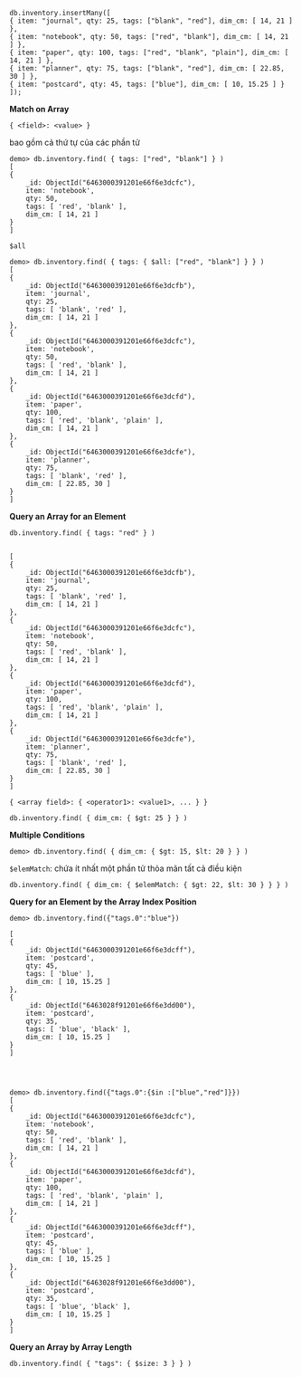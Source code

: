   
  

    db.inventory.insertMany([
    { item: "journal", qty: 25, tags: ["blank", "red"], dim_cm: [ 14, 21 ] },
    { item: "notebook", qty: 50, tags: ["red", "blank"], dim_cm: [ 14, 21 ] },
    { item: "paper", qty: 100, tags: ["red", "blank", "plain"], dim_cm: [ 14, 21 ] },
    { item: "planner", qty: 75, tags: ["blank", "red"], dim_cm: [ 22.85, 30 ] },
    { item: "postcard", qty: 45, tags: ["blue"], dim_cm: [ 10, 15.25 ] }
    ]);

**Match on Array** 

```{ <field>: <value> }```

bao gồm cả thứ tự của các phần tử



    demo> db.inventory.find( { tags: ["red", "blank"] } )
    [
    {
        _id: ObjectId("6463000391201e66f6e3dcfc"),
        item: 'notebook',
        qty: 50,
        tags: [ 'red', 'blank' ],
        dim_cm: [ 14, 21 ]
    }
    ]

```$all``` 

    demo> db.inventory.find( { tags: { $all: ["red", "blank"] } } )
    [
    {
        _id: ObjectId("6463000391201e66f6e3dcfb"),
        item: 'journal',
        qty: 25,
        tags: [ 'blank', 'red' ],
        dim_cm: [ 14, 21 ]
    },
    {
        _id: ObjectId("6463000391201e66f6e3dcfc"),
        item: 'notebook',
        qty: 50,
        tags: [ 'red', 'blank' ],
        dim_cm: [ 14, 21 ]
    },
    {
        _id: ObjectId("6463000391201e66f6e3dcfd"),
        item: 'paper',
        qty: 100,
        tags: [ 'red', 'blank', 'plain' ],
        dim_cm: [ 14, 21 ]
    },
    {
        _id: ObjectId("6463000391201e66f6e3dcfe"),
        item: 'planner',
        qty: 75,
        tags: [ 'blank', 'red' ],
        dim_cm: [ 22.85, 30 ]
    }
    ]


**Query an Array for an Element**


    db.inventory.find( { tags: "red" } )


    [
    {
        _id: ObjectId("6463000391201e66f6e3dcfb"),
        item: 'journal',
        qty: 25,
        tags: [ 'blank', 'red' ],
        dim_cm: [ 14, 21 ]
    },
    {
        _id: ObjectId("6463000391201e66f6e3dcfc"),
        item: 'notebook',
        qty: 50,
        tags: [ 'red', 'blank' ],
        dim_cm: [ 14, 21 ]
    },
    {
        _id: ObjectId("6463000391201e66f6e3dcfd"),
        item: 'paper',
        qty: 100,
        tags: [ 'red', 'blank', 'plain' ],
        dim_cm: [ 14, 21 ]
    },
    {
        _id: ObjectId("6463000391201e66f6e3dcfe"),
        item: 'planner',
        qty: 75,
        tags: [ 'blank', 'red' ],
        dim_cm: [ 22.85, 30 ]
    }
    ]


`{ <array field>: { <operator1>: <value1>, ... } }`



    db.inventory.find( { dim_cm: { $gt: 25 } } )


**Multiple Conditions**


    demo> db.inventory.find( { dim_cm: { $gt: 15, $lt: 20 } } )


```$elemMatch```: chứa ít nhất một phần tử thỏa mãn tất cả điều kiện


    db.inventory.find( { dim_cm: { $elemMatch: { $gt: 22, $lt: 30 } } } )

**Query for an Element by the Array Index Position**


    demo> db.inventory.find({"tags.0":"blue"})

    [
    {
        _id: ObjectId("6463000391201e66f6e3dcff"),
        item: 'postcard',
        qty: 45,
        tags: [ 'blue' ],
        dim_cm: [ 10, 15.25 ]
    },
    {
        _id: ObjectId("6463028f91201e66f6e3dd00"),
        item: 'postcard',
        qty: 35,
        tags: [ 'blue', 'black' ],
        dim_cm: [ 10, 15.25 ]
    }
    ]




    demo> db.inventory.find({"tags.0":{$in :["blue","red"]}})
    [
    {
        _id: ObjectId("6463000391201e66f6e3dcfc"),
        item: 'notebook',
        qty: 50,
        tags: [ 'red', 'blank' ],
        dim_cm: [ 14, 21 ]
    },
    {
        _id: ObjectId("6463000391201e66f6e3dcfd"),
        item: 'paper',
        qty: 100,
        tags: [ 'red', 'blank', 'plain' ],
        dim_cm: [ 14, 21 ]
    },
    {
        _id: ObjectId("6463000391201e66f6e3dcff"),
        item: 'postcard',
        qty: 45,
        tags: [ 'blue' ],
        dim_cm: [ 10, 15.25 ]
    },
    {
        _id: ObjectId("6463028f91201e66f6e3dd00"),
        item: 'postcard',
        qty: 35,
        tags: [ 'blue', 'black' ],
        dim_cm: [ 10, 15.25 ]
    }
    ]


**Query an Array by Array Length**


    db.inventory.find( { "tags": { $size: 3 } } )


